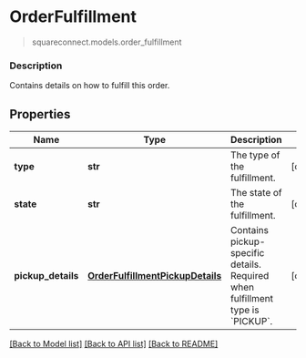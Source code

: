 # OrderFulfillment
> squareconnect.models.order_fulfillment

### Description

Contains details on how to fulfill this order.

## Properties
Name | Type | Description | Notes
------------ | ------------- | ------------- | -------------
**type** | **str** | The type of the fulfillment. | [optional] 
**state** | **str** | The state of the fulfillment. | [optional] 
**pickup_details** | [**OrderFulfillmentPickupDetails**](OrderFulfillmentPickupDetails.md) | Contains pickup-specific details. Required when fulfillment type is &#x60;PICKUP&#x60;. | [optional] 

[[Back to Model list]](../README.md#documentation-for-models) [[Back to API list]](../README.md#documentation-for-api-endpoints) [[Back to README]](../README.md)


